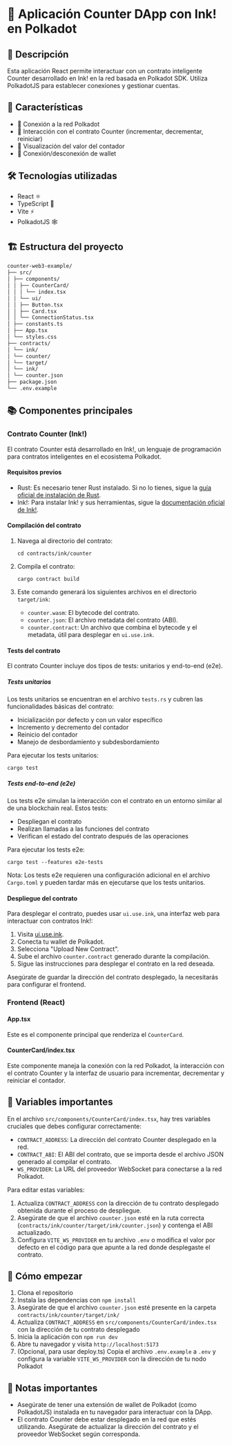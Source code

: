 # 🦑 Aplicación Counter DApp con Ink! en Polkadot

## 📝 Descripción

Esta aplicación React permite interactuar con un contrato inteligente Counter desarrollado en Ink! en la red basada en Polkadot SDK. Utiliza PolkadotJS para establecer conexiones y gestionar cuentas.

## 🚀 Características

- 🔗 Conexión a la red Polkadot
- 🔢 Interacción con el contrato Counter (incrementar, decrementar, reiniciar)
- 💼 Visualización del valor del contador
- 🔄 Conexión/desconexión de wallet

## 🛠️ Tecnologías utilizadas

- React ⚛️
- TypeScript 📘
- Vite ⚡
- PolkadotJS 🕸️

## 🏗️ Estructura del proyecto

```sh
counter-web3-example/
├── src/
│ ├── components/
│ │ ├── CounterCard/
│ │ │ └── index.tsx
│ │ └── ui/
│ │ ├── Button.tsx
│ │ ├── Card.tsx
│ │ └── ConnectionStatus.tsx
│ ├── constants.ts
│ ├── App.tsx
│ └── styles.css
├── contracts/
│ └── ink/
│ └── counter/
│ └── target/
│ └── ink/
│ └── counter.json
├── package.json
└── .env.example
```

## 📚 Componentes principales

### Contrato Counter (Ink!)

El contrato Counter está desarrollado en Ink!, un lenguaje de programación para contratos inteligentes en el ecosistema Polkadot.

#### Requisitos previos

- Rust: Es necesario tener Rust instalado. Si no lo tienes, sigue la [guía oficial de instalación de Rust](https://www.rust-lang.org/tools/install).
- Ink!: Para instalar Ink! y sus herramientas, sigue la [documentación oficial de Ink!](https://use.ink/getting-started/setup).

#### Compilación del contrato

1. Navega al directorio del contrato:
   ```
   cd contracts/ink/counter
   ```

2. Compila el contrato:
   ```
   cargo contract build
   ```

3. Este comando generará los siguientes archivos en el directorio `target/ink`:
   - `counter.wasm`: El bytecode del contrato.
   - `counter.json`: El archivo metadata del contrato (ABI).
   - `counter.contract`: Un archivo que combina el bytecode y el metadata, útil para desplegar en `ui.use.ink`.

#### Tests del contrato

El contrato Counter incluye dos tipos de tests: unitarios y end-to-end (e2e).

##### Tests unitarios

Los tests unitarios se encuentran en el archivo `tests.rs` y cubren las funcionalidades básicas del contrato:

- Inicialización por defecto y con un valor específico
- Incremento y decremento del contador
- Reinicio del contador
- Manejo de desbordamiento y subdesbordamiento

Para ejecutar los tests unitarios:

```
cargo test
```

##### Tests end-to-end (e2e)

Los tests e2e simulan la interacción con el contrato en un entorno similar al de una blockchain real. Estos tests:

- Despliegan el contrato
- Realizan llamadas a las funciones del contrato
- Verifican el estado del contrato después de las operaciones

Para ejecutar los tests e2e:

```
cargo test --features e2e-tests
```

Nota: Los tests e2e requieren una configuración adicional en el archivo `Cargo.toml` y pueden tardar más en ejecutarse que los tests unitarios.

#### Despliegue del contrato

Para desplegar el contrato, puedes usar `ui.use.ink`, una interfaz web para interactuar con contratos Ink!:

1. Visita [ui.use.ink](https://ui.use.ink/).
2. Conecta tu wallet de Polkadot.
3. Selecciona "Upload New Contract".
4. Sube el archivo `counter.contract` generado durante la compilación.
5. Sigue las instrucciones para desplegar el contrato en la red deseada.

Asegúrate de guardar la dirección del contrato desplegado, la necesitarás para configurar el frontend.

### Frontend (React)

#### App.tsx

Este es el componente principal que renderiza el `CounterCard`.

#### CounterCard/index.tsx

Este componente maneja la conexión con la red Polkadot, la interacción con el contrato Counter y la interfaz de usuario para incrementar, decrementar y reiniciar el contador.

## 🔧 Variables importantes

En el archivo `src/components/CounterCard/index.tsx`, hay tres variables cruciales que debes configurar correctamente:

- `CONTRACT_ADDRESS`: La dirección del contrato Counter desplegado en la red.
- `CONTRACT_ABI`: El ABI del contrato, que se importa desde el archivo JSON generado al compilar el contrato.
- `WS_PROVIDER`: La URL del proveedor WebSocket para conectarse a la red Polkadot.

Para editar estas variables:

1. Actualiza `CONTRACT_ADDRESS` con la dirección de tu contrato desplegado obtenida durante el proceso de despliegue.
2. Asegúrate de que el archivo `counter.json` esté en la ruta correcta (`contracts/ink/counter/target/ink/counter.json`) y contenga el ABI actualizado.
3. Configura `VITE_WS_PROVIDER` en tu archivo `.env` o modifica el valor por defecto en el código para que apunte a la red donde desplegaste el contrato.

## 🚦 Cómo empezar

1. Clona el repositorio
2. Instala las dependencias con `npm install`
3. Asegúrate de que el archivo `counter.json` esté presente en la carpeta `contracts/ink/counter/target/ink/`
4. Actualiza `CONTRACT_ADDRESS` en `src/components/CounterCard/index.tsx` con la dirección de tu contrato desplegado
5. Inicia la aplicación con `npm run dev`
6. Abre tu navegador y visita `http://localhost:5173`
7. (Opcional, para usar deploy.ts) Copia el archivo `.env.example` a `.env` y configura la variable `VITE_WS_PROVIDER` con la dirección de tu nodo Polkadot

## 📝 Notas importantes

- Asegúrate de tener una extensión de wallet de Polkadot (como PolkadotJS) instalada en tu navegador para interactuar con la DApp.
- El contrato Counter debe estar desplegado en la red que estés utilizando. Asegúrate de actualizar la dirección del contrato y el proveedor WebSocket según corresponda.
